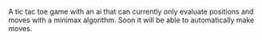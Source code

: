 A tic tac toe game with an ai that can currently only evaluate positions and moves with a minimax algorithm. Soon it will be able to automatically make moves.
